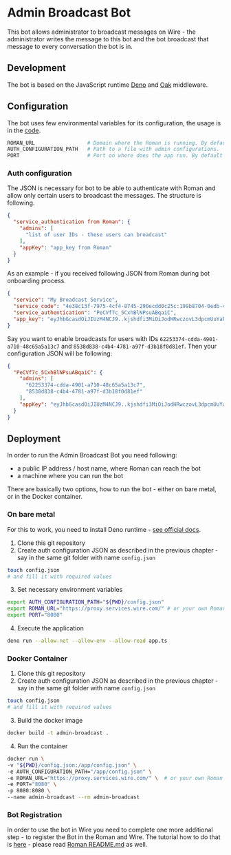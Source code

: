 # Admin Broadcast Bot

This bot allows administrator to broadcast messages on Wire - the administrator writes the message to this bot and the bot broadcast that message to every conversation the bot is in.

## Development

The bot is based on the JavaScript runtime [Deno](https://deno.land/) and [Oak](https://github.com/oakserver/oak) middleware.

## Configuration

The bot uses few environmental variables for its configuration, the usage is in the [code](app.ts).

```bash
ROMAN_URL                 # Domain where the Roman is running. By default Wire Staging https://roman.integrations.zinfra.io/ 
AUTH_CONFIGURATION_PATH   # Path to a file with admin configurations.
PORT                      # Port on where does the app run. By default 8080.
```

### Auth configuration

The JSON is necessary for bot to be able to authenticate with Roman and allow only certain users to broadcast the messages. The structure is following.

```json
{
  "service_authentication from Roman": {
    "admins": [
      "list of user IDs - these users can broadcast"
    ],
    "appKey": "app_key from Roman"
  }
}
```

As an example - if you received following JSON from Roman during bot onboarding process.

```json
{
  "service": "My Broadcast Service",
  "service_code": "4e38c13f-7975-4cf4-8745-290ecdd0c25c:199b8704-0edb-4c0d-a8a0-94260fc3434d",
  "service_authentication": "PeCVf7c_5CxhBlNPsuABqaiC",
  "app_key": "eyJhbGcasdOiJIUzM4NCJ9..kjshdfi3MiOiJodHRwczovL3dpcmUuYakdjfhsdjkfhC00NTZkLWFjZDktYzAxZjE1MDExY2MyIn0.dixLJQGDJTS9yRfaslkdhalsd41GaSxgo4ObmzhYXANfXjmDzhmNKkJxqhBco"
}
```

Say you want to enable broadcasts for users with IDs `62253374-cdda-4901-a710-48c65a5a13c7` and `8538d838-c4b4-4781-a97f-d3b18f0d81ef`. Then your configuration JSON will be following:

```json
{
  "PeCVf7c_5CxhBlNPsuABqaiC": {
    "admins": [
      "62253374-cdda-4901-a710-48c65a5a13c7",
      "8538d838-c4b4-4781-a97f-d3b18f0d81ef"
    ],
    "appKey": "eyJhbGcasdOiJIUzM4NCJ9..kjshdfi3MiOiJodHRwczovL3dpcmUuYakdjfhsdjkfhC00NTZkLWFjZDktYzAxZjE1MDExY2MyIn0.dixLJQGDJTS9yRfaslkdhalsd41GaSxgo4ObmzhYXANfXjmDzhmNKkJxqhBco"
  }
}
```

## Deployment

In order to run the Admin Broadcast Bot you need following:

- a public IP address / host name, where Roman can reach the bot
- a machine where you can run the bot

There are basically two options, how to run the bot - either on bare metal, or in the Docker container.

### On bare metal

For this to work, you need to install Deno runtime - [see official docs](https://deno.land/manual/getting_started/installation).

1. Clone this git repository
2. Create auth configuration JSON as described in the previous chapter - say in the same git folder with name `config.json`

```bash
touch config.json
# and fill it with required values   
```

3. Set necessary environment variables

```bash
export AUTH_CONFIGURATION_PATH="${PWD}/config.json"
export ROMAN_URL="https://proxy.services.wire.com/" # or your own Roman instance
export PORT="8080"
```

4. Execute the application

```bash
deno run --allow-net --allow-env --allow-read app.ts
```

### Docker Container

1. Clone this git repository
2. Create auth configuration JSON as described in the previous chapter - say in the same git folder with name `config.json`

```bash
touch config.json
# and fill it with required values   
```

3. Build the docker image

```bash
docker build -t admin-broadcast .
```

4. Run the container

```bash
docker run \ 
-v "${PWD}/config.json:/app/config.json" \  
-e AUTH_CONFIGURATION_PATH="/app/config.json" \  
-e ROMAN_URL="https://proxy.services.wire.com/" \  # or your own Roman instance
-e PORT="8080" \ 
-p 8080:8080 \ 
--name admin-broadcast --rm admin-broadcast
```

### Bot Registration

In order to use the bot in Wire you need to complete one more additional step - to register the Bot in the Roman and Wire. The tutorial how to do that
is [here](https://github.com/wireapp/roman/blob/staging/docs/onboarding.md) - please read [Roman README.md](https://github.com/wireapp/roman/) as well.

